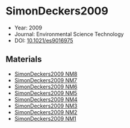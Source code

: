 <a name="article" />

# SimonDeckers2009

* Year: 2009
* Journal: Environmental Science Technology
* DOI: <a href="https://doi.org/10.1021/es9016975">10.1021/es9016975</a>

## Materials
* [SimonDeckers2009 NM8](nanowiki177.md)
* [SimonDeckers2009 NM7](nanowiki176.md)
* [SimonDeckers2009 NM6](nanowiki175.md)
* [SimonDeckers2009 NM5](nanowiki174.md)
* [SimonDeckers2009 NM4](nanowiki173.md)
* [SimonDeckers2009 NM3](nanowiki172.md)
* [SimonDeckers2009 NM2](nanowiki171.md)
* [SimonDeckers2009 NM1](nanowiki170.md)
